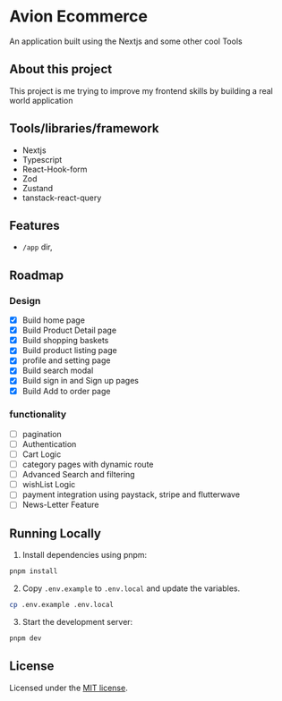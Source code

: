 # Avion Ecommerce

An application built using the Nextjs and some other cool Tools

## About this project

This project is me trying to improve my frontend skills by building a real world application

## Tools/libraries/framework

- Nextjs
- Typescript
- React-Hook-form
- Zod
- Zustand
- tanstack-react-query

## Features

- `/app` dir,

## Roadmap

### Design

- [x] Build home page
- [x] Build Product Detail page
- [x] Build shopping baskets
- [x] Build product listing page
- [x] profile and setting page
- [x] Build search modal
- [x] Build sign in and Sign up pages
- [x] Build Add to order page

### functionality

- [ ] pagination
- [ ] Authentication
- [ ] Cart Logic
- [ ] category pages with dynamic route
- [ ] Advanced Search and filtering
- [ ] wishList Logic
- [ ] payment integration using paystack, stripe and flutterwave
- [ ] News-Letter Feature

## Running Locally

1. Install dependencies using pnpm:

```sh
pnpm install
```

2.  Copy `.env.example` to `.env.local` and update the variables.

```sh
cp .env.example .env.local
```

3. Start the development server:

```sh
pnpm dev
```

## License

Licensed under the [MIT license](https://github.com/...).
